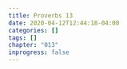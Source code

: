 ```yaml
---
title: Proverbs 13
date: 2020-04-12T12:44:18-04:00
categories: []
tags: []
chapter: "013"
inprogress: false
---
```


